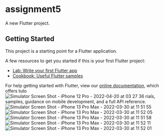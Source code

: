 # assignment5

A new Flutter project.

## Getting Started

This project is a starting point for a Flutter application.

A few resources to get you started if this is your first Flutter project:

- [Lab: Write your first Flutter app](https://flutter.dev/docs/get-started/codelab)
- [Cookbook: Useful Flutter samples](https://flutter.dev/docs/cookbook)

For help getting started with Flutter, view our
[online documentation](https://flutter.dev/docs), which offers tuto![Simulator Screen Shot - iPhone 12 Pro - 2022-04-20 at 03 27 36](https://user-images.githubusercontent.com/100778240/164126776-938598b9-1fbd-4869-9c8a-f349548b3124.png)
rials,
samples, guidance on mobile development, and a full API reference.
![Simulator Screen Shot - iPhone 13 Pro Max - 2022-03-30 at 11 51 55](https://user-images.githubusercontent.com/100778240/160792023-3753e330-25b0-40b2-8990-25a6b0b953a1.png)
![Simulator Screen Shot - iPhone 13 Pro Max - 2022-03-30 at 11 52 05](https://user-images.githubusercontent.com/100778240/160792027-a94e9930-3d5e-436d-8a07-a161bd116a37.png)
![Simulator Screen Shot - iPhone 13 Pro Max - 2022-03-30 at 11 51 58](https://user-images.githubusercontent.com/100778240/160792031-f1c3c17c-ce34-48b4-9b4d-3b1f129f1466.png)
![Simulator Screen Shot - iPhone 13 Pro Max - 2022-03-30 at 11 52 11](https://user-images.githubusercontent.com/100778240/160792033-40ed2817-d799-413f-b2cf-cb20a83f2eaf.png)
![Simulator Screen Shot - iPhone 13 Pro Max - 2022-03-30 at 11 52 01](https://user-images.githubusercontent.com/100778240/160792034-2ea4cca1-97b6-4a66-af54-a090bd6247a0.png)
